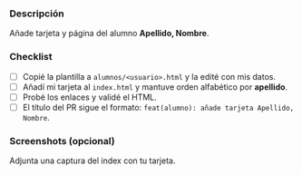### Descripción
Añade tarjeta y página del alumno **Apellido, Nombre**.

### Checklist
- [ ] Copié la plantilla a `alumnos/<usuario>.html` y la edité con mis datos.
- [ ] Añadí mi tarjeta al `index.html` y mantuve orden alfabético por **apellido**.
- [ ] Probé los enlaces y validé el HTML.
- [ ] El título del PR sigue el formato: `feat(alumno): añade tarjeta Apellido, Nombre`.

### Screenshots (opcional)
Adjunta una captura del index con tu tarjeta.
